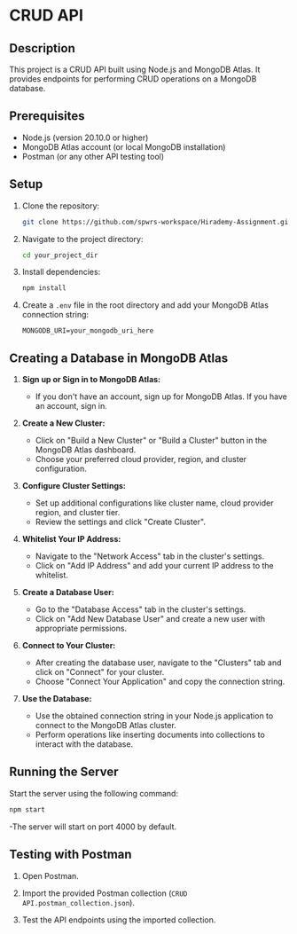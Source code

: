 # CRUD API

## Description

This project is a CRUD API built using Node.js and MongoDB Atlas. It provides endpoints for performing CRUD operations on a MongoDB database.

## Prerequisites

- Node.js (version 20.10.0 or higher)
- MongoDB Atlas account (or local MongoDB installation)
- Postman (or any other API testing tool)

## Setup

1. Clone the repository:

   ```bash
   git clone https://github.com/spwrs-workspace/Hirademy-Assignment.git
   ```

2. Navigate to the project directory:

   ```bash
   cd your_project_dir
   ```

3. Install dependencies:

   ```bash
   npm install
   ```

4. Create a `.env` file in the root directory and add your MongoDB Atlas connection string:

   ```
   MONGODB_URI=your_mongodb_uri_here
   ```
   
## Creating a Database in MongoDB Atlas

1. **Sign up or Sign in to MongoDB Atlas:**
   - If you don't have an account, sign up for MongoDB Atlas. If you have an account, sign in.

2. **Create a New Cluster:**
   - Click on "Build a New Cluster" or "Build a Cluster" button in the MongoDB Atlas dashboard.
   - Choose your preferred cloud provider, region, and cluster configuration.

3. **Configure Cluster Settings:**
   - Set up additional configurations like cluster name, cloud provider region, and cluster tier.
   - Review the settings and click "Create Cluster".

4. **Whitelist Your IP Address:**
   - Navigate to the "Network Access" tab in the cluster's settings.
   - Click on "Add IP Address" and add your current IP address to the whitelist.

5. **Create a Database User:**
   - Go to the "Database Access" tab in the cluster's settings.
   - Click on "Add New Database User" and create a new user with appropriate permissions.

6. **Connect to Your Cluster:**
   - After creating the database user, navigate to the "Clusters" tab and click on "Connect" for your cluster.
   - Choose "Connect Your Application" and copy the connection string.

7. **Use the Database:**
   - Use the obtained connection string in your Node.js application to connect to the MongoDB Atlas cluster.
   - Perform operations like inserting documents into collections to interact with the database.

## Running the Server

Start the server using the following command:

```bash
npm start
```

-The server will start on port 4000 by default.

## Testing with Postman

1. Open Postman.

2. Import the provided Postman collection (`CRUD API.postman_collection.json`).

3. Test the API endpoints using the imported collection.
